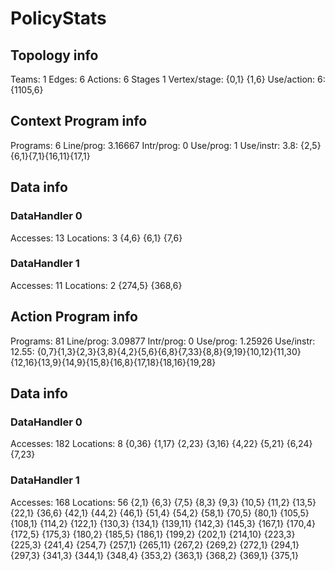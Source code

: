 # PolicyStats
## Topology info
Teams:		1
Edges:		6
Actions:	6
Stages		1
Vertex/stage:	{0,1} {1,6} 
Use/action:	6: {1105,6} 

## Context Program info
Programs:	6
Line/prog:	3.16667
Intr/prog:	0
Use/prog:	1
Use/instr:	3.8: {2,5}{6,1}{7,1}{16,11}{17,1}

## Data info

### DataHandler 0
Accesses:	13
Locations:	3
{4,6} {6,1} {7,6} 

### DataHandler 1
Accesses:	11
Locations:	2
{274,5} {368,6} 



## Action Program info
Programs:	81
Line/prog:	3.09877
Intr/prog:	0
Use/prog:	1.25926
Use/instr:	12.55: {0,7}{1,3}{2,3}{3,8}{4,2}{5,6}{6,8}{7,33}{8,8}{9,19}{10,12}{11,30}{12,16}{13,9}{14,9}{15,8}{16,8}{17,18}{18,16}{19,28}

## Data info

### DataHandler 0
Accesses:	182
Locations:	8
{0,36} {1,17} {2,23} {3,16} {4,22} {5,21} {6,24} {7,23} 

### DataHandler 1
Accesses:	168
Locations:	56
{2,1} {6,3} {7,5} {8,3} {9,3} {10,5} {11,2} {13,5} {22,1} {36,6} {42,1} {44,2} {46,1} {51,4} {54,2} {58,1} {70,5} {80,1} {105,5} {108,1} {114,2} {122,1} {130,3} {134,1} {139,11} {142,3} {145,3} {167,1} {170,4} {172,5} {175,3} {180,2} {185,5} {186,1} {199,2} {202,1} {214,10} {223,3} {225,3} {241,4} {254,7} {257,1} {265,11} {267,2} {269,2} {272,1} {294,1} {297,3} {341,3} {344,1} {348,4} {353,2} {363,1} {368,2} {369,1} {375,1} 
